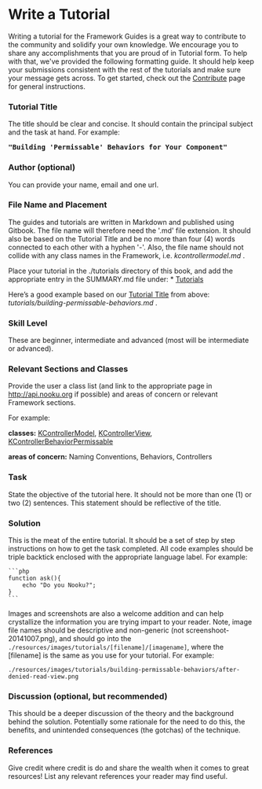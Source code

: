 # Write a Tutorial

Writing a tutorial for the Framework Guides is a great way to contribute to the community and solidify your own knowledge.
We encourage you to share any accomplishments that you are proud of in Tutorial form. To help with that, we've provided the
following formatting guide. It should help keep your submissions consistent with the rest of the tutorials and make sure
your message gets across. To get started, check out the [Contribute](../contribute.md) page for general instructions.

<!-- toc -->

### Tutorial Title

The title should be clear and concise. It should contain the principal subject and the task at hand.
For example:

<pre><b>"Building 'Permissable' Behaviors for Your Component"</b></pre>

### Author (optional)

You can provide your name, email and one url.

### File Name and Placement

The guides and tutorials are written in Markdown and published using Gitbook. The file name will therefore need the '.md'
file extension. It should also be based on the Tutorial Title and be no more than four (4) words connected to each other with
a hyphen '-'. Also,  the file name should not collide with any class names in the Framework, i.e. _kcontrollermodel.md_ .

Place your tutorial in the ./tutorials directory of this book, and add the appropriate entry in the SUMMARY.md file under:
    * [Tutorials](tutorials.md)

Here’s a good example based on our [Tutorial Title](#tutorial-title) from above:
    _tutorials/building-permissable-behaviors.md_ .

### Skill Level

These are beginner, intermediate and advanced (most will be intermediate or advanced).

### Relevant Sections and Classes

Provide the user a class list (and link to the appropriate page in http://api.nooku.org if possible) and areas of concern or relevant Framework sections.

For example:

**classes:** [KControllerModel](http://api.nooku.org/class-KControllerModel.html), [KControllerView](http://api.nooku.org/class-KControllerView.html), [KControllerBehaviorPermissable](http://api.nooku.org/class-KControllerBehaviorPermissible.html)

**areas of concern:** Naming Conventions, Behaviors, Controllers

### Task

State the objective of the tutorial here. It should not be more than one (1) or two (2) sentences. This statement should be
reflective of the title.

### Solution

This is the meat of the entire tutorial. It should be a set of step by step instructions on how to get the task completed.
All code examples should be triple backtick enclosed with the appropriate language label. For example:

    ```php
    function ask(){
        echo "Do you Nooku?";
    }
    ```

Images and screenshots are also a welcome addition and can help crystallize the information you are trying impart to your reader.
Note, image file names should be descriptive and non-generic (not screenshoot-20141007.png), and should go into the
    ```./resources/images/tutorials/[filename]/[imagename]```, where the [filename] is the same as you use for your
tutorial. For example:

    ./resources/images/tutorials/building-permissable-behaviors/after-denied-read-view.png

### Discussion (optional, but recommended)

This should be a deeper discussion of the theory and the background behind the solution. Potentially some rationale for
the need to do this, the benefits, and unintended consequences (the gotchas) of the technique.

### References

Give credit where credit is do and share the wealth when it comes to great resources!
List any relevant references your reader may find useful.
